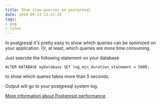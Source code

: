 ```yaml
---
title: Show slow queries on postgresql
date: 2019-09-13 11:17:25
tags: 
- eng
- linux
---
```



In postgresql it's pretty easy to show which queries can be optimized on
your application. Or, at least, which queries are more time consuming. 

Just execute the following statement on your database

```
ALTER DATABASE myDatabase SET log_min_duration_statement = 5000;

```

to show which queres takes more than 5 seconds. 

Output will go to your postgresql system log. 


[More information about Postgresql performance](http://www.anchor.com.au/hosting/dedicated/Tuning_PostgreSQL_on_your_Dedicated_Server)

